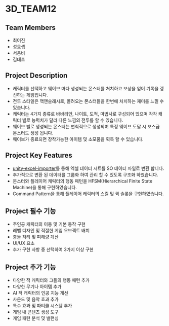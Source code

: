 # 3D_TEAM12
## Team Members
- 최어진
- 성요셉
- 서웅비
- 김태호

## Project Description
- 캐릭터를 선택하고 웨이브 마다 생성되는 몬스터를 처치하고 보상을 얻어 기록을 갱신하는 게임입니다.
- 전투 스타일은 핵앤슬래시로, 몰려오는 몬스터들을 한번에 처치하는 재미를 느낄 수 있습니다.
- 캐릭터는 4가지 종류로 바바리안, 나이트, 도적, 마법사로 구성되어 있으며 각각 캐릭터 별로 능력치가 달라 다른 느낌의 전투를 할 수 있습니다.
- 웨이브 별로 생성되는 몬스터는 변칙적으로 생성되며 특정 웨이브 도달 시 보스급 몬스터도 생성 됩니다.
- 웨이브가 종료되면 장착가능한 아이템 및 소모품을 획득 할 수 있습니다.

## Project Key Features
- [unity-excel-importer](https://github.com/mikito/unity-excel-importer)를 통해 엑셀 데이터 시트를 SO 데이터 파일로 변환 합니다.
- 추가적으로 변환 된 데이터를 그룹화 하여 관리 할 수 있도록 구조화 하였습니다.
- 몬스터와 플레이어 캐릭터의 행동 패턴을 HFSM(Hierarchical Finite State Machine)을 통해 구현하였습니다.
- Command Pattern을 통해 플레이어 캐릭터의 스킬 및 퀵 슬롯을 구현하였습니다.

## Project 필수 기능
- 주인공 캐릭터의 이동 및 기본 동작 구현
- 레벨 디자인 및 적절한 게임 오브젝트 배치
- 충돌 처리 및 피해량 계산
- UI/UX 요소
- 추가 구현 사항 중 선택하여 3가지 이상 구현

## Project 추가 기능
- 다양한 적 캐릭터와 그들의 행동 패턴 추가
- 다양한 무기나 아이템 추가
- AI 적 캐릭터의 인공 지능 개선
- 사운드 및 음악 효과 추가
- 특수 효과 및 파티클 시스템 추가
- 게임 내 콘텐츠 생성 도구
- 게임 패턴 분석 및 밸런싱
